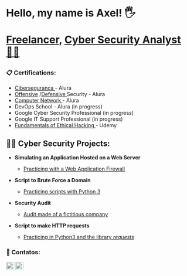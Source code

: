 <h1>Hello, my name is Axel! 🖐️
  
<a href="https://github.com/axlfranklin">Freelancer</a>, 
<a href="https://www.linkedin.com/in/axlfranklin/">Cyber Security Analyst 🕵️‍♂</a>
</h1>
  
<h3>📋 Certifications:</h3>

 <c> 
   
  - <a href="https://cursos.alura.com.br/degree/certificate/0c139c72-d024-4140-85ee-2a2e6469d9fc?lang=pt_BR">Cibersegurança </a> - Alura
  - <a href="https://cursos.alura.com.br/degree/certificate/5f2f9f1e-d688-4147-a8cd-6a51c4eb7464?lang=pt_BR">Offensive</a> /<a   href="https://cursos.alura.com.br/degree/certificate/d8283679-f990-4444-86ea-720f0e3f77a0?lang=pt_BR">Defensive </a> Security - Alura
  - <a href="https://cursos.alura.com.br/degree/certificate/aac795d5-6dc9-4873-bbf6-c373ad84be87">Computer Network </a> - Alura
  - DevOps School - Alura (in progress)
  - Google Cyber Security Professional (in progress)
  - Google IT Support Professional (in progress)
  - <a href="https://www.udemy.com/certificate/UC-e16c67cb-8cf3-4c64-a9b7-bed8ba0e1b20/"> Fundamentals of Ethical Hacking </a> - Udemy
    
 
</c>


<h2>👨‍💻 Cyber Security Projects:</h2>

- <b>Simulating an Application Hosted on a Web Server</b>
  - [Practicing with a Web Application Firewall](https://github.com/axlfranklin/-Lab) 

- <b>Script to Brute Force a Domain</b>
  - [Practicing scripts with Python 3](https://github.com/axlfranklin/Descobrindo-Arquivos-Web/)

- <b>Security Audit</b>
  - [Audit made of a fictitious company](https://github.com/axlfranklin/securityaudit)

- <b>Script to make HTTP requests</b>
  - [Practicing in Python3 and the library *requests*](https://github.com/axlfranklin/bannergrabber) 
<h3> 🤳 Contatos:</h3>

[<img align="left" alt="axlfranklin | YouTube" width="22px" src="https://cdn.jsdelivr.net/npm/simple-icons@v3/icons/youtube.svg" />][youtube]
[<img align="left" alt="axlfranklin | LinkedIn" width="22px" src="https://cdn.jsdelivr.net/npm/simple-icons@v3/icons/linkedin.svg" />][linkedin]

[youtube]: https://www.youtube.com/channel/UC1R-8NoNBB6t42x3QzmwiwA
[linkedin]: https://www.linkedin.com/in/axlfranklin/

